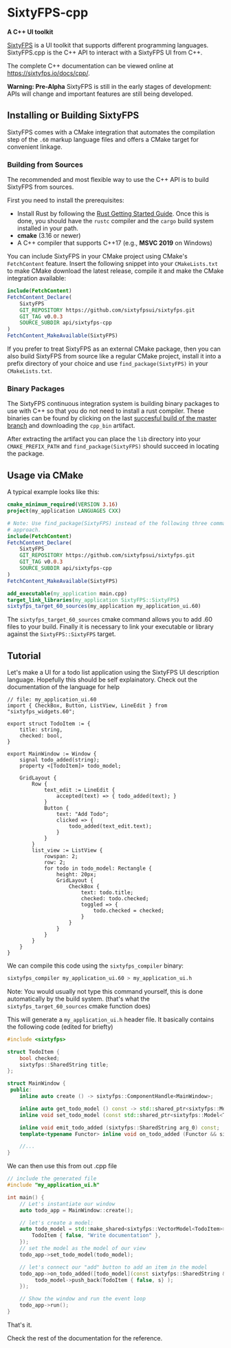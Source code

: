 # SixtyFPS-cpp

**A C++ UI toolkit**

[SixtyFPS](https://sixtyfps.io/) is a UI toolkit that supports different programming languages.
SixtyFPS.cpp is the C++ API to interact with a SixtyFPS UI from C++.

The complete C++ documentation can be viewed online at https://sixtyfps.io/docs/cpp/.

**Warning: Pre-Alpha**
SixtyFPS is still in the early stages of development: APIs will change and important features are still being developed.

## Installing or Building SixtyFPS

SixtyFPS comes with a CMake integration that automates the compilation step of the `.60` markup language files and
offers a CMake target for convenient linkage.

### Building from Sources

The recommended and most flexible way to use the C++ API is to build SixtyFPS from sources.

First you need to install the prerequisites:

 * Install Rust by following the [Rust Getting Started Guide](https://www.rust-lang.org/learn/get-started). Once this is done,
   you should have the ```rustc``` compiler and the ```cargo``` build system installed in your path.
 * **cmake** (3.16 or newer)
 * A C++ compiler that supports C++17 (e.g., **MSVC 2019** on Windows)

You can include SixtyFPS in your CMake project using CMake's `FetchContent` feature. Insert the following snippet into your
`CMakeLists.txt` to make CMake download the latest release, compile it and make the CMake integration available:

```cmake
include(FetchContent)
FetchContent_Declare(
    SixtyFPS
    GIT_REPOSITORY https://github.com/sixtyfpsui/sixtyfps.git
    GIT_TAG v0.0.3
    SOURCE_SUBDIR api/sixtyfps-cpp
)
FetchContent_MakeAvailable(SixtyFPS)
```

If you prefer to treat SixtyFPS as an external CMake package, then you can also build SixtyFPS from source like a regular
CMake project, install it into a prefix directory of your choice and use `find_package(SixtyFPS)` in your `CMakeLists.txt`.

### Binary Packages

The SixtyFPS continuous integration system is building binary packages to use with C++ so that you do not need to install a rust compiler.
These binaries can be found by clicking on the last
[succesful build of the master branch](https://github.com/sixtyfpsui/sixtyfps/actions?query=workflow%3ACI+is%3Asuccess+branch%3Amaster)
and downloading the `cpp_bin` artifact.

After extracting the artifact you can place the `lib` directory into your `CMAKE_PREFIX_PATH` and `find_package(SixtyFPS)` should succeed
in locating the package.

## Usage via CMake

A typical example looks like this:

```cmake
cmake_minimum_required(VERSION 3.16)
project(my_application LANGUAGES CXX)

# Note: Use find_package(SixtyFPS) instead of the following three commands, if you prefer the package
# approach.
include(FetchContent)
FetchContent_Declare(
    SixtyFPS
    GIT_REPOSITORY https://github.com/sixtyfpsui/sixtyfps.git
    GIT_TAG v0.0.3
    SOURCE_SUBDIR api/sixtyfps-cpp
)
FetchContent_MakeAvailable(SixtyFPS)

add_executable(my_application main.cpp)
target_link_libraries(my_application SixtyFPS::SixtyFPS)
sixtyfps_target_60_sources(my_application my_application_ui.60)
```

The `sixtyfps_target_60_sources` cmake command allows you to add .60 files to your build. Finally it is
necessary to link your executable or library against the `SixtyFPS::SixtyFPS` target.

## Tutorial

Let's make a UI for a todo list application using the SixtyFPS UI description language.
Hopefully this should be self explainatory. Check out the documentation of the language for help

```60
// file: my_application_ui.60
import { CheckBox, Button, ListView, LineEdit } from "sixtyfps_widgets.60";

export struct TodoItem := {
    title: string,
    checked: bool,
}

export MainWindow := Window {
    signal todo_added(string);
    property <[TodoItem]> todo_model;

    GridLayout {
        Row {
            text_edit := LineEdit {
                accepted(text) => { todo_added(text); }
            }
            Button {
                text: "Add Todo";
                clicked => {
                    todo_added(text_edit.text);
                }
            }
        }
        list_view := ListView {
            rowspan: 2;
            row: 2;
            for todo in todo_model: Rectangle {
                height: 20px;
                GridLayout {
                    CheckBox {
                        text: todo.title;
                        checked: todo.checked;
                        toggled => {
                            todo.checked = checked;
                        }
                    }
                }
            }
        }
    }
}
```

We can compile this code using the `sixtyfps_compiler` binary:

```sh
sixtyfps_compiler my_application_ui.60 > my_application_ui.h
```

Note: You would usually not type this command yourself, this is done automatically by the build system.
(that's what the `sixtyfps_target_60_sources` cmake function does)


This will generate a `my_application_ui.h` header file. It basically contains the following code
(edited for briefty)

```C++
#include <sixtyfps>

struct TodoItem {
    bool checked;
    sixtyfps::SharedString title;
};

struct MainWindow {
 public:
    inline auto create () -> sixtyfps::ComponentHandle<MainWindow>;

    inline auto get_todo_model () const -> std::shared_ptr<sixtyfps::Model<TodoItem>>;
    inline void set_todo_model (const std::shared_ptr<sixtyfps::Model<TodoItem>> &value) const;

    inline void emit_todo_added (sixtyfps::SharedString arg_0) const;
    template<typename Functor> inline void on_todo_added (Functor && signal_handler) const;

    //...
}
```

We can then use this from out .cpp file

```C++
// include the generated file
#include "my_application_ui.h"

int main() {
    // Let's instantiate our window
    auto todo_app = MainWindow::create();

    // let's create a model:
    auto todo_model = std::make_shared<sixtyfps::VectorModel<TodoItem>>(std::vector {
        TodoItem { false, "Write documentation" },
    });
    // set the model as the model of our view
    todo_app->set_todo_model(todo_model);

    // let's connect our "add" button to add an item in the model
    todo_app->on_todo_added([todo_model](const sixtyfps::SharedString &s) {
         todo_model->push_back(TodoItem { false, s} );
    });

    // Show the window and run the event loop
    todo_app->run();
}
```

That's it.

Check the rest of the documentation for the reference.
